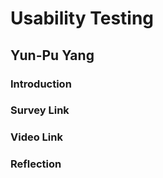 # Usability Testing
## Yun-Pu Yang 

### Introduction 

### Survey Link 

### Video Link

### Reflection


